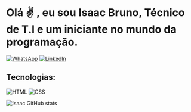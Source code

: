 # Olá ✌️ , eu sou Isaac Bruno, Técnico de T.I e um iniciante no mundo da programação.

[![WhatsApp](https://img.shields.io/badge/WhatsApp-25D366?style=for-the-badge&logo=whatsapp&logoColor=white)](https://api.whatsapp.com/send?phone=5579991188624&text=Ol%C3%A1,%20Isaac)
[![LinkedIn](https://img.shields.io/badge/LinkedIn-0077B5?style=for-the-badge&logo=linkedin&logoColor=white)](https://www.linkedin.com/in/isaac-bruno-monte-santos-a5b990219/)

## Tecnologias:

![HTML](https://img.shields.io/badge/HTML-239120?style=for-the-badge&logo=html5&logoColor=white)
![CSS](https://img.shields.io/badge/CSS-239120?&style=for-the-badge&logo=css3&logoColor=white)

![Isaac GitHub stats](https://github-readme-stats.vercel.app/api?username=isaacbrunodev&show_icons=true&theme=radical)
